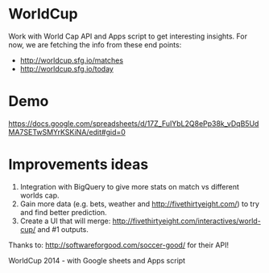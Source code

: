 WorldCup
========

Work with World Cap API and Apps script to get interesting insights.
For now, we are fetching the info from these end points:
  * http://worldcup.sfg.io/matches
  * http://worldcup.sfg.io/today
 
Demo
====
https://docs.google.com/spreadsheets/d/17Z_FuIYbL2Q8ePp38k_vDqB5UdMA7SETwSMYrKSKiNA/edit#gid=0


Improvements ideas
=================
  1. Integration with BigQuery to give more stats on match vs different worlds cap.
  2. Gain more data (e.g. bets, weather and http://fivethirtyeight.com/) to try and find better prediction.
  3. Create a UI that will merge: http://fivethirtyeight.com/interactives/world-cup/ and #1 outputs.


Thanks to: http://softwareforgood.com/soccer-good/ for their API!


WorldCup 2014 - with Google sheets and Apps script
